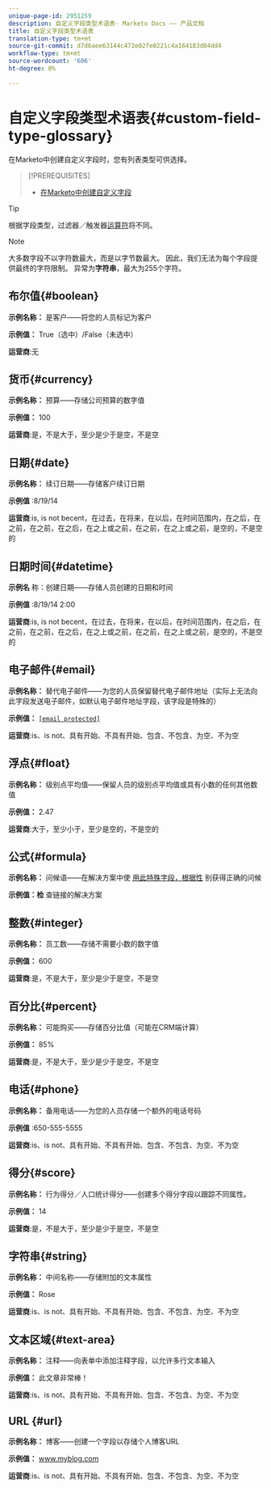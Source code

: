 ```yaml
---
unique-page-id: 2951259
description: 自定义字段类型术语表- Marketo Docs —— 产品文档
title: 自定义字段类型术语表
translation-type: tm+mt
source-git-commit: d7d6aee63144c472e02fe0221c4a164183d04dd4
workflow-type: tm+mt
source-wordcount: '606'
ht-degree: 0%

---
```



# 自定义字段类型术语表{#custom-field-type-glossary}

在Marketo中创建自定义字段时，您有列表类型可供选择。

>[!PREREQUISITES]
>
>* [在Marketo中创建自定义字段](create-a-custom-field-in-marketo.md)

>



>[!TIP]
>
>根据字段类型，过滤器／触发器[运算符](https://docs.marketo.com/display/public/DOCS/Smart+List+Filter+Operators+Glossary)将不同。

>[!NOTE]
>
>大多数字段不以字符数最大，而是以字节数最大。 因此，我们无法为每个字段提供最终的字符限制。 异常为&#x200B;**字符串**，最大为255个字符。

## 布尔值{#boolean}

**示例名称：** 是客户——将您的人员标记为客户

**示例值：** True（选中）/False（未选中）

**运营商**:无

## 货币{#currency}

**示例名称：** 预算——存储公司预算的数字值

**示例值：** 100

**运营商**:是，不是大于，至少是少于是空，不是空

## 日期{#date}

**示例名称：** 续订日期——存储客户续订日期

**示例值** :8/19/14

**运营商**:is, is not becent，在过去，在将来，在以后，在时间范围内，在之后，在之前，在之前，在之后，在之上或之前，在之前，在之上或之前，是空的，不是空的

## 日期时间{#datetime}

**示例名** 称：创建日期——存储人员创建的日期和时间

**示例值** :8/19/14 2:00

**运营商**:is, is not becent，在过去，在将来，在以后，在时间范围内，在之后，在之前，在之前，在之后，在之上或之前，在之前，在之上或之前，是空的，不是空的

## 电子邮件{#email}

**示例名称：** 替代电子邮件——为您的人员保留替代电子邮件地址（实际上无法向此字段发送电子邮件，如默认电子邮件地址字段，该字段是特殊的）

**示例值：** [`[email protected]`](http://docs.marketo.com/cdn-cgi/l/email-protection#335d525e5673505c5e43525d4a1d505c5e)

**运营商**:is、is not、具有开始、不具有开始、包含、不包含、为空、不为空

## 浮点{#float}

**示例名称：** 级别点平均值——保留人员的级别点平均值或具有小数的任何其他数值

**示例值：** 2.47

**运营商**:大于，至少小于，至少是空的，不是空的

## 公式{#formula}

**示例名称：** 问候语——在解决方案中使 [用此特殊字段，根据性](create-and-use-a-concatenated-string-formula-field.md) 别获得正确的问候

**示例值：检** 查链接的解决方案

## 整数{#integer}

**示例名称：** 员工数——存储不需要小数的数字值

**示例值：** 600

**运营商**:是，不是大于，至少是少于是空，不是空

## 百分比{#percent}

**示例名称：** 可能购买——存储百分比值（可能在CRM端计算）

**示例值：** 85%

**运营商**:是，不是大于，至少是少于是空，不是空

## 电话{#phone}

**示例名称：** 备用电话——为您的人员存储一个额外的电话号码

**示例值** :650-555-5555

**运营商**:is、is not、具有开始、不具有开始、包含、不包含、为空、不为空

## 得分{#score}

**示例名称：** 行为得分／人口统计得分——创建多个得分字段以跟踪不同属性。

**示例值：** 14

**运营商**:是，不是大于，至少是少于是空，不是空

## 字符串{#string}

**示例名称：** 中间名称——存储附加的文本属性

**示例值：** Rose

**运营商**:is、is not、具有开始、不具有开始、包含、不包含、为空、不为空

## 文本区域{#text-area}

**示例名称：** 注释——向表单中添加注释字段，以允许多行文本输入

**示例值：** 此文章非常棒！

**运营商**:is、is not、具有开始、不具有开始、包含、不包含、为空、不为空

## URL {#url}

**示例名称：** 博客——创建一个字段以存储个人博客URL

**示例值：** www.myblog.com

**运营商**:is、is not、具有开始、不具有开始、包含、不包含、为空、不为空
